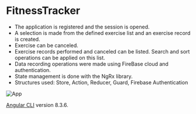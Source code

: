 # FitnessTracker
- The application is registered and the session is opened.
- A selection is made from the defined exercise list and an exercise record is created.
- Exercise can be canceled.
- Exercise records performed and canceled can be listed. Search and sort operations can be applied on this list.
- Data recording operations were made using FireBase cloud and authentication.
- State management is done with the NgRx library.
- Structures used: Store, Action, Reducer, Guard,
Firebase Authentication

![App](https://github.com/NisanurBulut/FitnessTracker/blob/master/src/assets/Trailer_FitnessTracker.gif)

[Angular CLI](https://github.com/angular/angular-cli) version 8.3.6.
